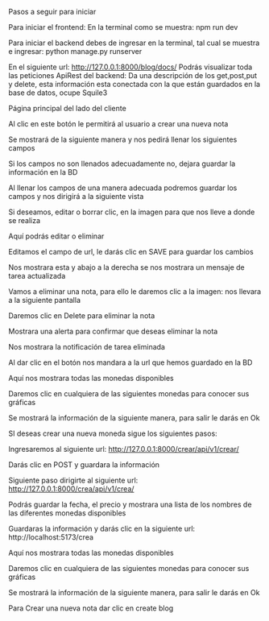 Pasos a seguir para iniciar  
 
  
Para iniciar el frontend: En la terminal como se muestra: npm run dev 
 
  
Para iniciar el backend debes de ingresar en la terminal, tal cual se muestra e ingresar: python manage.py runserver 
 
  
En el siguiente url: http://127.0.0.1:8000/blog/docs/ 
Podrás visualizar toda las peticiones ApiRest del backend: Da una descripción de los get,post,put y delete, esta información esta conectada con la  que están guardados en la base de datos, ocupe Squile3 
 
 
  
Página principal del lado del cliente  
 
Al clic en este botón le permitirá al usuario a crear una nueva nota 
  
Se mostrará de la siguiente manera y nos pedirá llenar los siguientes campos 
  
Si los campos no son llenados adecuadamente no, dejara guardar la información en la BD 
 
Al llenar los campos de una manera adecuada podremos guardar los campos y nos dirigirá a la siguiente vista 
 
  
Si deseamos, editar o borrar clic, en la imagen para que nos lleve a donde se realiza  
  
Aquí podrás editar o eliminar  
 
Editamos el campo de url, le darás clic en SAVE para guardar los cambios  
 
Nos mostrara esta y abajo a la derecha se nos mostrara un mensaje de tarea actualizada 
 
Vamos a eliminar una nota, para ello le daremos clic a la imagen: nos llevara a la siguiente pantalla 
 
Daremos clic en Delete para eliminar la nota 
  
Mostrara una alerta para confirmar que deseas eliminar la nota 
  
Nos mostrara la notificación de tarea eliminada 
 
Al dar clic en el botón nos mandara a la url que hemos guardado en la BD 
 
  
  
Aquí nos mostrara todas las monedas disponibles  
 
Daremos clic en cualquiera de las siguientes monedas para conocer sus gráficas 
  
Se mostrará la información de la siguiente manera, para salir le darás en Ok 
 
 
 
 
SI deseas crear una nueva moneda sigue los siguientes pasos: 
 
Ingresaremos al siguiente url: http://127.0.0.1:8000/crear/api/v1/crear/ 
   
 
 Darás clic en POST y guardara la información  
 
Siguiente paso dirigirte al siguiente url: http://127.0.0.1:8000/crea/api/v1/crea/ 
  
Podrás guardar la fecha, el precio y mostrara una lista de los nombres de las diferentes monedas disponibles  
 
Guardaras la información y darás clic en la siguiente url: 
http://localhost:5173/crea 
  
Aquí nos mostrara todas las monedas disponibles  
 
Daremos clic en cualquiera de las siguientes monedas para conocer sus gráficas 
 
 
Se mostrará la información de la siguiente manera, para salir le darás en Ok 
 
 
 
 
Para Crear una nueva nota dar clic en create blog  
